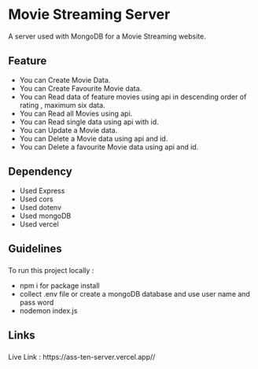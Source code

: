 # Movie Streaming Server

A server used with MongoDB for a Movie Streaming website.

## Feature

- You can Create Movie Data.
- You can Create Favourite Movie data.
- You can Read data of feature movies using api in descending order of rating , maximum six data.
- You can Read all Movies using api.
- You can Read single data using api with id.
- You can Update a Movie data.
- You can Delete a Movie data using api and id.
- You can Delete a favourite Movie data using api and id.

## Dependency 

- Used Express
- Used cors
- Used dotenv
- Used mongoDB 
- Used vercel

<h2 align="left">Guidelines</h2>

###

<p align="left">To run this project locally  : </p> 

- npm i for package install<br>
- collect .env file or create a mongoDB database and use user name and pass word <br>
- nodemon index.js

###

<h2 align="left">Links</h2>

###

<p align="left">Live Link : https://ass-ten-server.vercel.app//</p>

###
